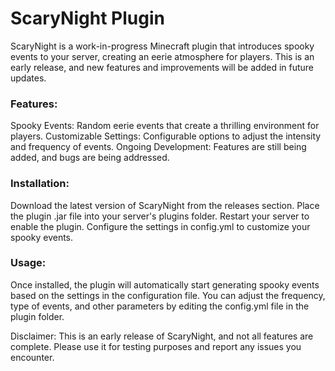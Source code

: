 # ScaryNight Plugin
ScaryNight is a work-in-progress Minecraft plugin that introduces spooky events to your server, creating an eerie atmosphere for players. This is an early release, and new features and improvements will be added in future updates.

### Features:
Spooky Events: Random eerie events that create a thrilling environment for players.
Customizable Settings: Configurable options to adjust the intensity and frequency of events.
Ongoing Development: Features are still being added, and bugs are being addressed.

### Installation:
Download the latest version of ScaryNight from the releases section.
Place the plugin .jar file into your server's plugins folder.
Restart your server to enable the plugin.
Configure the settings in config.yml to customize your spooky events.

### Usage:
Once installed, the plugin will automatically start generating spooky events based on the settings in the configuration file. You can adjust the frequency, type of events, and other parameters by editing the config.yml file in the plugin folder.

Disclaimer: This is an early release of ScaryNight, and not all features are complete. Please use it for testing purposes and report any issues you encounter.
